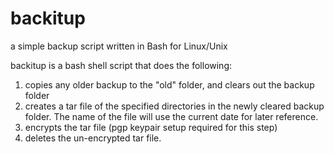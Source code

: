 backitup
========

a simple backup script written in Bash for Linux/Unix 

backitup is a bash shell script that does the following: 

1. copies any older backup to the "old" folder, and clears out the backup folder
2. creates a tar file of the specified directories in the newly cleared backup folder.  The name of the file will use the current date for later reference. 
3. encrypts the tar file (pgp keypair setup required for this step) 
4. deletes the un-encrypted tar file. 
